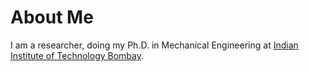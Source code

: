 # About Me

I am a researcher, doing my Ph.D. in Mechanical Engineering at [Indian Institute of Technology Bombay](https://www.iitb.ac.in/).

<script src="http://code.jquery.com/jquery-1.4.2.min.js"></script> <script> var x = document.getElementsByClassName("site-footer-credits"); setTimeout(() => { x[0].remove(); }, 10); </script>
